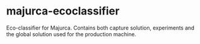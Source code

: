 # majurca-ecoclassifier
Eco-classifier for Majurca. Contains both capture solution, experiments and the global solution used for the production machine.
